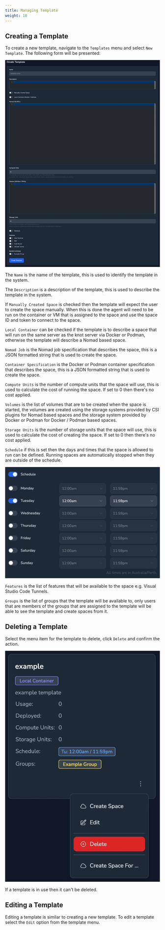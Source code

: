 ```yaml
---
title: Managing Template
weight: 10
---
```


## Creating a Template

To create a new template, navigate to the `Templates` menu and select `New Template`. The following form will be presented:

![Create Template](create-template.webp)

The `Name` is the name of the template, this is used to identify the template in the system.

The `Description` is a description of the template, this is used to describe the template in the system.

If `Manually Created Space` is checked then the template will expect the user to create the space manually. When this is done the agent will need to be run on the container or VM that is assigned to the space and use the space ID and token to connect to the space.

`Local Container` can be checked if the template is to describe a space that will run on the same server as the knot server via Docker or Podman, otherwise the template will describe a Nomad based space.

`Nomad Job` is the Nomad job specification that describes the space, this is a JSON formatted string that is used to create the space.

`Container Specification` is the Docker or Podman container specification that describes the space, this is a JSON formatted string that is used to create the space.

`Compute Units` is the number of compute units that the space will use, this is used to calculate the cost of running the space. If set to 0 then there's no cost applied.

`Volumes` is the list of volumes that are to be created when the space is started, the volumes are created using the storage systems provided by CSI plugins for Nomad based spaces and the storage system provided by Docker or Podman for Docker / Podman based spaces.

`Storage Units` is the number of storage units that the space will use, this is used to calculate the cost of creating the space. If set to 0 then there's no cost applied.

`Schedule` if this is set then the days and times that the space is allowed to run can be defined. Running spaces are automatically stopped when they are outside of the schedule.

![Template Schedule](schedule.webp)

`Features` is the list of features that will be available to the space e.g. Visual Studio Code Tunnels.

`Groups` is the list of groups that the template will be available to, only users that are members of the groups that are assigned to the template will be able to see the template and create spaces from it.

## Deleting a Template

Select the menu item for the template to delete, click `Delete` and confirm the action.

![Delete Template](template-menu.webp)

If a template is in use then it can't be deleted.

## Editing a Template

Editing a template is similar to creating a new template. To edit a template select the `Edit` option from the template menu.
